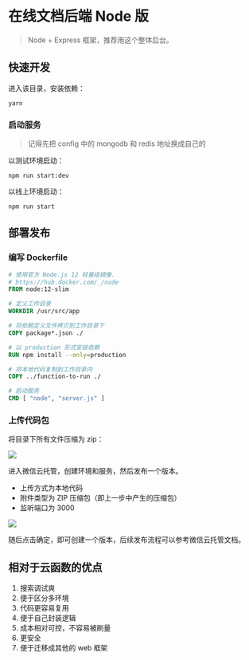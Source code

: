 # 在线文档后端 Node 版

> Node + Express 框架，推荐用这个整体后台。

## 快速开发

进入该目录，安装依赖：

```
yarn
```

### 启动服务

> 记得先把 config 中的 mongodb 和 redis 地址换成自己的

以测试环境启动：

```
npm run start:dev
```

以线上环境启动：

```
npm run start
```

## 部署发布

### 编写 Dockerfile

```dockerfile
# 使用官方 Node.js 12 轻量级镜像.
# https://hub.docker.com/_/node
FROM node:12-slim

# 定义工作目录
WORKDIR /usr/src/app

# 将依赖定义文件拷贝到工作目录下
COPY package*.json ./

# 以 production 形式安装依赖
RUN npm install --only=production

# 将本地代码复制到工作目录内
COPY ../function-to-run ./

# 启动服务
CMD [ "node", "server.js" ]
```

### 上传代码包

将目录下所有文件压缩为 zip：

![](https://main.qcloudimg.com/raw/2f7b3d10472cb95f7a87691a679e1ef6.png)

进入微信云托管，创建环境和服务，然后发布一个版本。

- 上传方式为本地代码
- 附件类型为 ZIP 压缩包（即上一步中产生的压缩包）
- 监听端口为 3000

![](https://main.qcloudimg.com/raw/42ff035c940850d5e4b7915a0a17f40c.png)

随后点击确定，即可创建一个版本，后续发布流程可以参考微信云托管文档。

## 相对于云函数的优点

1. 搜索调试爽
2. 便于区分多环境
3. 代码更容易复用
4. 便于自己封装逻辑
5. 成本相对可控，不容易被刷量
6. 更安全
7. 便于迁移成其他的 web 框架
